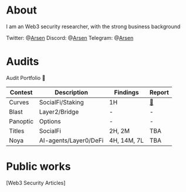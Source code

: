 

# About
I am an Web3 security researcher, with the strong business background 


Twitter: @[Arsen](https://twitter.com/cambrioleurSB)
Discord: @[Arsen](https://discord.com/channels/@me)
Telegram: @[Arsen](https://t.me/gg88888a)

# Audits
Audit Portfolio 💼 

|Contest|Description|Findings|Report|
|-------|-----------|--------|------|
|Curves|SocialFi/Staking|1H|[📄](https://github.com/Senya123/Contests/blob/main/Curves.md)|
|Blast|Layer2/Bridge|-|-|
|Panoptic|Options| - | - |
|Titles|SocialFi|2H, 2M|TBA|
|Noya| AI-agents/Layer0/DeFi| 4H, 14M, 7L | TBA |

# Public works 
[Web3 Security Articles]

